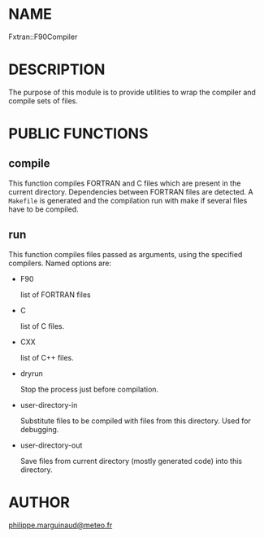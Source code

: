 # NAME

Fxtran::F90Compiler

# DESCRIPTION

The purpose of this module is to provide utilities to wrap the 
compiler and compile sets of files.

# PUBLIC FUNCTIONS

## compile

This function compiles FORTRAN and C files which are present in
the current directory. Dependencies between FORTRAN files are detected.
A `Makefile` is generated and the compilation run with make if
several files have to be compiled.

## run

This function compiles files passed as arguments, using the specified compilers. Named options are:

- F90

    list of FORTRAN files

- C

    list of C files.

- CXX

    list of C++ files.

- dryrun

    Stop the process just before compilation.

- user-directory-in

    Substitute files to be compiled with files from this directory. Used for debugging.

- user-directory-out

    Save files from current directory (mostly generated code) into this directory.

# AUTHOR

philippe.marguinaud@meteo.fr
